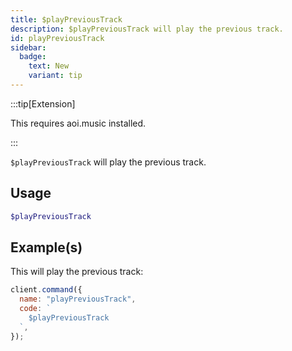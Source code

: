 ```yaml
---
title: $playPreviousTrack
description: $playPreviousTrack will play the previous track.
id: playPreviousTrack
sidebar: 
  badge:
    text: New
    variant: tip
---
```


:::tip[Extension]

This requires aoi.music installed.

:::

`$playPreviousTrack` will play the previous track.

## Usage

```php
$playPreviousTrack
```

## Example(s)

This will play the previous track:

```javascript
client.command({
  name: "playPreviousTrack",
  code: `
    $playPreviousTrack
  `,
});
```
